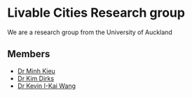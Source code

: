 # Livable Cities Research group

We are a research group from the University of Auckland

## Members

- [Dr Minh Kieu](https://unidirectory.auckland.ac.nz/profile/minh-kieu)
- [Dr Kim Dirks](https://unidirectory.auckland.ac.nz/profile/k-dirks) 
- [Dr Kevin I-Kai Wang](https://unidirectory.auckland.ac.nz/profile/kevin-wang)
